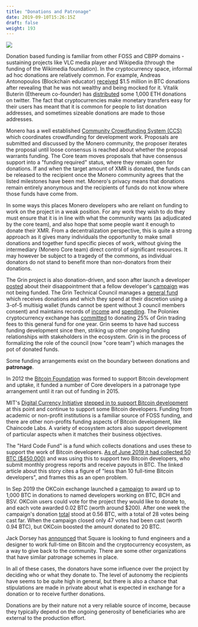```yaml
---
title: "Donations and Patronage"
date: 2019-09-10T15:26:15Z
draft: false
weight: 193
---
```

![](/donations-and-patronage.jpg)

Donation based funding is familiar from other FOSS and CBPP domains - sustaining projects like VLC media player and Wikipedia (through the funding of the Wikimedia foundation). In the cryptocurrency space, informal ad hoc donations are relatively common. For example, Andreas Antonopoulos (Blockchain educator) [received](https://qz.com/1151233/andreas-antonopoulos-got-1-5-million-in-bitcoin-donations-after-roger-ver-bitshamed-him/) $1.5 million in BTC donations after revealing that he was not wealthy and being mocked for it. Vitalik Buterin (Ethereum co-founder) has [distributed](https://twitter.com/VitalikButerin/status/1075181710730506240) some 1,000 ETH donations on twitter. The fact that cryptocurrencies make monetary transfers easy for their users has meant that it is common for people to list donation addresses, and sometimes sizeable donations are made to those addresses.

Monero has a well established [Community Crowdfunding System (CCS)](https://ccs.getmonero.org/what-is-ccs/) which coordinates crowdfunding for development work. Proposals are submitted and discussed by the Monero community, the proposer iterates the proposal until loose consensus is reached about whether the proposal warrants funding. The Core team moves proposals that have consensus support into a "funding required" status, where they remain open for donations. If and when the target amount of XMR is donated, the funds can be released to the recipient once the Monero community agrees that the listed milestones have been met. Monero's privacy means that donations remain entirely anonymous and the recipients of funds do not know where those funds have come from. 

In some ways this places Monero developers who are reliant on funding to work on the project in a weak position. For any work they wish to do they must ensure that it is in line with what the community wants (as adjudicated by the core team), and also hope that some people want it enough to donate their XMR. From a decentralization perspective, this is quite a strong approach as it gives many individuals the opportunity to make small donations and together fund specific pieces of work, without giving the intermediary (Monero Core team) direct control of significant resources. It may however be subject to a tragedy of the commons, as individual donators do not stand to benefit more than non-donators from their donations. 

The Grin project is also donation-driven, and soon after launch a developer [posted](https://www.grin-forum.org/t/solved-early-disappointments/3682) about their disappointment that a fellow developer's [campaign](https://grin-tech.org/yeastplume) was not being funded. The Grin Technical Council manages a [general fund](https://grin-tech.org/general_funding) which receives donations and which they spend at their discretion using a 3-of-5 multisig wallet (funds cannot be spent without 3 council members consent) and maintains records of [income](https://github.com/mimblewimble/grin-pm/blob/master/financials/income_log.csv) and [spending](https://github.com/mimblewimble/grin-pm/blob/master/financials/spending_log.csv). The Poloniex cryptocurrency exchange has [committed](https://blog.circle.com/2019/02/14/poloniex-welcomes-grin/) to donating 25% of Grin trading fees to this general fund for one year. Grin seems to have had success funding development since then, striking up other ongoing funding relationships with stakeholders in the ecosystem. Grin is in the process of formalizing the role of the council (now "core team") which manages the pot of donated funds.

Some funding arrangements exist on the boundary between donations and **patronage**. 

In 2012 the [Bitcoin Foundation](https://en.wikipedia.org/wiki/Bitcoin_Foundation) was formed to support Bitcoin development and uptake, it funded a number of Core developers in a patronage type arrangement until it ran out of funding in 2015.

MIT's [Digital Currency Initiative](https://dci.mit.edu/) [stepped in to support Bitcoin development](https://blog.deribit.com/insights/an-analysis-of-developer-funding-in-bitcoin/) at this point and continue to support some Bitcoin developers. Funding from academic or non-profit institutions is a familiar source of FOSS funding, and there are other non-profits funding aspects of Bitcoin development, like Chaincode Labs. A variety of ecosystem actors also support development of particular aspects when it matches their business objectives.

The "Hard Code Fund" is a fund which collects donations and uses these to support the work of Bitcoin developers. [As of June 2019 it had collected 50 BTC ($450,000)](https://www.coindesk.com/hard-core-fund-collects-50-btc-in-china-to-support-bitcoin-developers) and was using this to support two Bitcoin developers, who submit monthly progress reports and receive payouts in BTC. The linked article about this story cites a figure of "less than 10 full-time Bitcoin developers", and frames this as an open problem.

In Sep 2019 the OKCoin exchange launched a [campaign](https://www.okcoin.com/1000btc) to award up to 1,000 BTC in donations to named developers working on BTC, BCH and BSV. OKCoin users could vote for the project they would like to donate to, and each vote awarded 0.02 BTC (worth around $200). After one week the campaign's donation [total](https://twitter.com/RichardRed0x/status/1171444718443454466) stood at 0.56 BTC, with a total of 28 votes being cast far. When the campaign closed only 47 votes had been cast (worth 0.94 BTC), but OKCoin boosted the amount donated to 20 BTC.  

Jack Dorsey has [announced](https://www.coindesk.com/square-hiring-crypto-engineers-bitcoin) that Square is looking to fund engineers and a designer to work full-time on Bitcoin and the cryptocurrency ecosystem, as a way to give back to the community. There are some other organizations that have similar patronage schemes in place. 

In all of these cases, the donators have some influence over the project by deciding who or what they donate to. The level of autonomy the recipients have seems to be quite high in general, but there is also a chance that stipulations are made in private about what is expected in exchange for a donation or to receive further donations. 

Donations are by their nature not a very reliable source of income, because they typically depend on the ongoing generosity of beneficiaries who are external to the production effort. 
